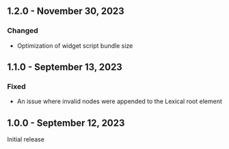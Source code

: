 ## 1.2.0 - November 30, 2023

### Changed
- Optimization of widget script bundle size

## 1.1.0 - September 13, 2023

### Fixed
- An issue where invalid nodes were appended to the Lexical root element

## 1.0.0 - September 12, 2023

Initial release

